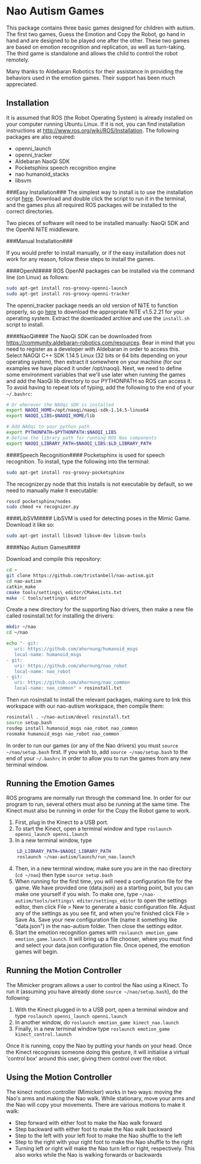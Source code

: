 Nao Autism Games
================

This package contains three basic games designed for children with autism. The first two games, Guess the Emotion and Copy the Robot, go hand in hand and are designed to be played one after the other. These two games are based on emotion recognition and replication, as well as turn-taking. The third game is standalone and allows the child to control the robot remotely.

Many thanks to Aldebaran Robotics for their assistance in providing the behaviors used in the emotion games. Their support has been much appreciated.

Installation
------------

It is assumed that ROS (the Robot Operating System) is already installed on your computer running Ubuntu Linux. If it is not, you can find installation instructions at http://www.ros.org/wiki/ROS/Installation. The following packages are also required:

+ openni_launch
+ openni_tracker
+ Aldebaran NaoQi SDK
+ Pocketsphinx speech recognition engine
+ nao humanoid_stacks
+ libsvm

###Easy Installation###
The simplest way to install is to use the installation script [here](https://dl.dropboxusercontent.com/u/50803462/installscript.sh). Download and double click the script to run it in the terminal, and the games plus all required ROS packages will be installed to the correct directories.

Two pieces of software will need to be installed manually: NaoQi SDK and the OpenNI NiTE middleware.

###Manual Installation###

If you would prefer to install manually, or if the easy installation does not work for any reason, follow these steps to install the games.

####OpenNI####
ROS OpenNI packages can be installed via the command line (on Linux) as follows:
```bash
sudo apt-get install ros-groovy-openni-launch 
sudo apt-get install ros-groovy-openni-tracker
```
The openni_tracker package needs an old version of NiTE to function properly, so go [here](http://www.openni.org/openni-sdk/openni-sdk-history-2/) to download the appropriate NiTE v1.5.2.21 for your operating system. Extract the downloaded archive and use the `install.sh` script to install.


####NaoQi####
The NaoQi SDK can be downloaded from https://community.aldebaran-robotics.com/resources. Bear in mind that you need to register as a developer with Aldebaran in order to access this. Select NAOQI C++ SDK 1.14.5 Linux (32 bits or 64 bits depending on your operating system), then extract it somewhere on your machine (for our examples we have placed it under /opt/naoqi). Next, we need to define some environment variables that we'll use later when running the games and add the NaoQi lib directory to our PYTHONPATH so ROS can access it. To avoid having to repeat lots of typing, add the following to the end of your `~/.bashrc`:
```bash
# Or wherever the NAOqi SDK is installed
export NAOQI_HOME=/opt/naoqi/naoqi-sdk-1.14.5-linux64
export NAOQI_LIBS=$NAOQI_HOME/lib

# Add NAOqi to your python path
export PYTHONPATH=$PYTHONPATH:$NAOQI_LIBS
# Define the library path for running ROS Nao components
export NAOQI_LIBRARY_PATH=$NAOQI_LIBS:$LD_LIBRARY_PATH
```

####Speech Recognition####
Pocketsphinx is used for speech recognition. To install, type the following into the terminal:
```bash 
sudo apt-get install ros-groovy-pocketsphinx
```

The recognizer.py node that this installs is not executable by default, so we need to manually make it executable:
```bash
roscd pocketsphinx/nodes
sudo chmod +x recognizer.py
```

####LibSVM####
LibSVM is used for detecting poses in the Mimic Game. Download it like so:
```bash
sudo apt-get install libsvm3 libsvm-dev libsvm-tools
```

####Nao Autism Games####

Download and compile this repository:
```bash
cd ~
git clone https://github.com/tristanbell/nao-autism.git
cd nao-autism
catkin_make
cmake tools/settings\ editor/CMakeLists.txt
make -C tools/settings\ editor
```

Create a new directory for the supporting Nao drivers, then make a new file called rosinstall.txt for installing the drivers:
```bash
mkdir ~/nao
cd ~/nao

echo "- git:
   uri: https://github.com/ahornung/humanoid_msgs
   local-name: humanoid_msgs
- git:
   uri: https://github.com/ahornung/nao_robot
   local-name: nao_robot
- git:
   uri: https://github.com/ahornung/nao_common
   local-name: nao_common" > rosinstall.txt
```
Then run rosinstall to install the relevant packages, making sure to link this workspace with our nao-autism workspace, then compile them:
```bash
rosinstall . ~/nao-autism/devel rosinstall.txt
source setup.bash
rosdep install humanoid_msgs nao_robot nao_common
rosmake humanoid_msgs nao_robot nao_common
```
In order to run our games (or any of the Nao drivers) you must `source ~/nao/setup.bash` first. If you wish to, add `source ~/nao/setup.bash` to the end of your `~/.bashrc` in order to allow you to run the games from any new terminal window.

Running the Emotion Games
-------------------------

ROS programs are normally run through the command line. In order for our program to run, several others must also be running at the same time. The Kinect must also be running in order for the Copy the Robot game to work.

1. First, plug in the Kinect to a USB port.
2. To start the Kinect, open a terminal window and type `roslaunch openni_launch openni.launch`
3. In a new terminal window, type

```bash
    LD_LIBRARY_PATH=$NAOQI_LIBRARY_PATH
    roslaunch ~/nao-autism/launch/run_nao.launch
```
4. Then, in a new terminal window, make sure you are in the nao directory (`cd ~/nao`) then type `source setup.bash`
5. When running for the first time, you will need a configuration file for the game. We have provided one (data.json) as a starting point, but you can make one yourself if you wish. To make one, type `~/nao-autism/tools/settings\ editor/settings_editor` to open the settings editor, then click File > New to generate a basic configuration file. Adjust any of the settings as you see fit, and when you're finished click File > Save As. Save your new configuration file (name it something like "data.json") in the nao-autism folder. Then close the settings editor.
6. Start the emotion recognition games with `roslaunch emotion_game emotion_game.launch`. It will bring up a file chooser, where you must find and select your data.json configuration file. Once opened, the emotion games will begin.

Running the Motion Controller
-----------------------------

The Mimicker program allows a user to control the Nao using a Kinect. To run it (assuming you have already done `source ~/nao/setup.bash`), do the following:

1. With the Kinect plugged in to a USB port, open a terminal window and type `roslaunch openni_launch openni.launch`
2. In another window, do `roslaunch emotion_game kinect_nao.launch`
3. Finally, in a new terminal window type `roslaunch emotion_game kinect_control.launch`

Once it is running, copy the Nao by putting your hands on your head. Once the Kinect recognises someone doing this gesture, it will initialise a virtual 'control box' around this user, giving them control over the robot.

Using the Motion Controller
---------------------------

The kinect motion controller (Mimicker) works in two ways: moving the Nao's arms and making the Nao walk. While stationary, move your arms and the Nao will copy your movements. There are various motions to make it walk:

+ Step forward with either foot to make the Nao walk forward
+ Step backward with either foot to make the Nao walk backward
+ Step to the left with your left foot to make the Nao shuffle to the left
+ Step to the right with your right foot to make the Nao shuffle to the right
+ Turning left or right will make the Nao turn left or right, respectively. This also works while the Nao is walking forwards or backwards
